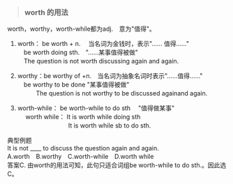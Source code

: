 >### worth 的用法
	
worth，worthy，worth-while都为adj.　意为"值得"。
1. worth： be worth + n.　 当名词为金钱时，表示"…… 值得……" <br>
　be worth doing sth.　"……某事值得被做" <br>
　The question is not worth discussing again and again. <br>

2. worthy：be worthy of +n.　当名词为抽象名词时表示"……值得……" <br>
　be worthy to be done "某事值得被做" <br>
　　　The question is not worthy to be discussed againand again. <br>

3. worth-while： be worth-while to do sth　 "值得做某事" <br>
　 worth while： It is worth while doing sth <br>
　　　　　　　　 It is worth while sb to do sth. <br>

典型例题<br>
It is not ____ to discuss the question again and again.<br>
A.worth　B.worthy　C.worth-while　D.worth while <br>
答案C. 由worth的用法可知，此句只适合词组be worth-while to do sth.。因此选C。
